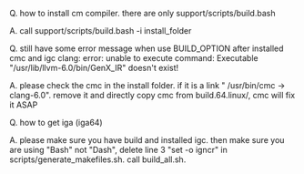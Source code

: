 Q. how to install cm compiler. there are only support/scripts/build.bash

A. call support/scripts/build.bash -i install_folder

Q. still have some error message when use BUILD_OPTION after installed cmc and igc 
         clang: error: unable to execute command: Executable "/usr/lib/llvm-6.0/bin/GenX_IR" doesn't exist!

A. please check the cmc in the install folder. if it is a link " /usr/bin/cmc -> clang-6.0".  remove it and directly copy cmc from build.64.linux/, cmc will fix it ASAP
       
Q. how to get iga (iga64) 

A. please make sure you have build and installed igc. then make sure you are using "Bash" not "Dash", delete line 3 "set -o igncr" in scripts/generate_makefiles.sh. call build_all.sh. 
